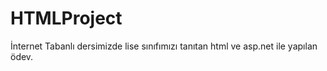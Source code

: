 # HTMLProject
İnternet Tabanlı dersimizde lise sınıfımızı tanıtan html ve asp.net ile yapılan ödev. 
